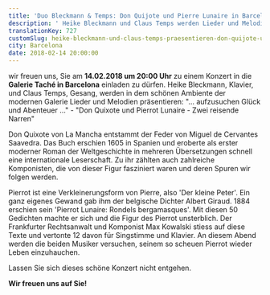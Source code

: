 ```yaml
---
title: 'Duo Bleckmann & Temps: Don Quijote und Pierre Lunaire in Barcelona'
description: ' Heike Bleckmann und Claus Temps werden Lieder und Melodien präsentieren: "Don Quixote und Pierrot Lunaire - Zwei reisende Narren".'
translationKey: 727
customSlug: heike-bleckmann-und-claus-temps-praesentieren-don-quijote-und-pierre-lunaire
city: Barcelona
date: 2018-02-14 20:00:00
---
```


wir freuen uns, Sie am <strong>14.02.2018 um 20:00 Uhr</strong> zu einem Konzert in die <strong>Galerie Taché in Barcelona</strong> einladen zu dürfen. Heike Bleckmann, Klavier, und Claus Temps, Gesang, werden in dem schönen Ambiente der modernen Galerie Lieder und Melodien präsentieren: "... aufzusuchen Glück und Abenteuer ..." - "Don Quixote und Pierrot Lunaire - Zwei reisende Narren"

Don Quixote von La Mancha entstammt der Feder von Miguel de Cervantes Saavedra. Das Buch erschien 1605 in Spanien und eroberte als erster moderner Roman der Weltgeschichte in mehreren Übersetzungen schnell eine internationale Leserschaft. Zu ihr zählten auch zahlreiche Komponisten, die von dieser Figur fasziniert waren und deren Spuren wir folgen werden.

Pierrot ist eine Verkleinerungsform von Pierre, also 'Der kleine Peter'. Ein ganz eigenes Gewand gab ihm der belgische Dichter Albert Giraud. 1884 erschien sein 'Pierrot Lunaire: Rondels bergamasques'. Mit diesen 50 Gedichten machte er sich und die Figur des Pierrot unsterblich. Der Frankfurter Rechtsanwalt und Komponist Max Kowalski stiess auf diese Texte und vertonte 12 davon für Singstimme und Klavier. An diesem Abend werden die beiden Musiker versuchen, seinem so scheuen Pierrot wieder Leben einzuhauchen.

Lassen Sie sich dieses schöne Konzert nicht entgehen.

<strong>Wir freuen uns auf Sie!</strong>
